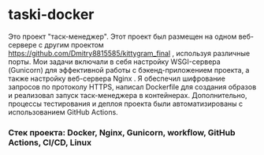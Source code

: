 # taski-docker

Это проект "таск-менеджер". Этот проект был размещен на одном веб-сервере с другим проектом https://github.com/Dmitry8815585/kittygram_final , используя различные порты.
Мои задачи включали в себя настройку WSGI-сервера (Gunicorn) для эффективной работы с бэкенд-приложением проекта, а также настройку веб-сервера Nginx .
Я обеспечил шифрование запросов по протоколу HTTPS, написал Dockerfile для создания образов и реализовал запуск таск-менеджера в контейнерах.
Дополнительно, процессы тестирования и деплоя проекта были автоматизированы с использованием GitHub Actions.

### Стек проекта: Docker, Nginx, Gunicorn, workflow, GitHub Actions, CI/CD, Linux
